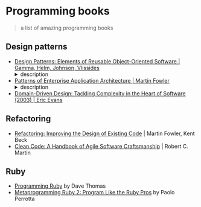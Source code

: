 # Programming books

> a list of amazing programming books

## Design patterns

* [Design Patterns: Elements of Reusable Object-Oriented Software | Gamma, Helm, Johnson, Vlissides](https://amzn.to/325epPM)
  <details><summary>description</summary> <p>Capturing a wealth of experience about the design of object-oriented software, four top-notch designers present a catalog of simple and succinct solutions to commonly occurring design problems. Previously undocumented, these 23 patterns allow designers to create more flexible, elegant, and ultimately reusable designs without having to rediscover the design solutions themselves.</p> <p>The authors begin by describing what patterns are and how they can help you design object-oriented software. They then go on to systematically name, explain, evaluate, and catalog recurring designs in object-oriented systems. With Design Patterns as your guide, you will learn how these important patterns fit into the software development process, and how you can leverage them to solve your own design problems most efficiently.</p> <p>Each pattern describes the circumstances in which it is applicable, when it can be applied in view of other design constraints, and the consequences and trade-offs of using the pattern within a larger design. All patterns are compiled from real systems and are based on real-world examples. Each pattern also includes code that demonstrates how it may be implemented in object-oriented programming languages like C++ or Smalltalk.</p> </details>
* [Patterns of Enterprise Application Architecture | Martin Fowler](https://amzn.to/2HrxQKU)
  <details><summary>description</summary><p>This book catalogues software design patterns commonly used when developing Enterprise Software Applications:</p> <p>Domain Logic: Transaction Script, Table Module, Domain Model, Service Layer.</p> <p>Data Source: Table Data Gateway, Row Data Gateway, Active Record, Data Mapper.</p> <p>Object-Relational Behavioral: Unit of Work, Identity Map, Lazy Load.</p> <p>Object-Relational Structural: Identity Field, Foreign Key Mapping, Association Table Mapping, Dependent Mapping, Embedded Value, Serialized LOB, Single Table Inheritance, Class Table Inheritance, Concrete Table Inheritance, Inheritance Mappers.</p> <p>Object-Relational Metadata Mapping: Metadata Mapping, Query Object, Repository.</p> <p>Web Presentation: Model View Controller, Page Controller, Front Controller, Template View, Transform View, Two Step View, Application Controller.</p> <p>Distribution: Remote Facade, Data Transfer Object.</p> <p>Concurrence: Optimistic Offline Lock, Pessimistic Offline Lock, Coarse-Grained Lock.</p> <p>Session State: Client Session State, Server Session State, Database Session State.</p> <p>Miscellaneous: Gateway, Mapper, Layer Supertype, Separate Interface, Registry, Value Object, Money, Special Case, Plug-in, Service Stub, Record Set</p> </details>
* [Domain-Driven Design: Tackling Complexity in the Heart of Software (2003) | Eric Evans](https://amzn.to/2ZvFyOq)

## Refactoring

* [Refactoring: Improving the Design of Existing Code](https://amzn.to/2KVr7ee) | Martin Fowler, Kent Beck
* [Clean Code: A Handbook of Agile Software Craftsmanship](https://amzn.to/3240HN7) | Robert C. Martin

## Ruby

* [Programming Ruby](https://amzn.to/325XQ6k) by Dave Thomas
* [Metaprogramming Ruby 2: Program Like the Ruby Pros](https://amzn.to/326Owzi) by Paolo Perrotta
